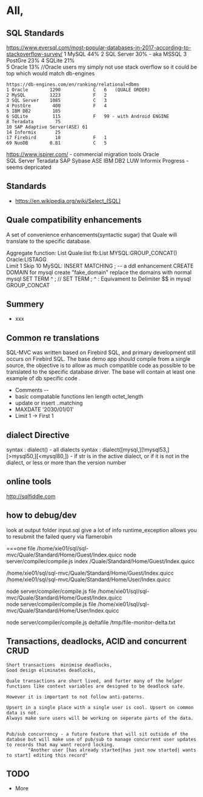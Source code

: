 # All,

## SQL Standards

https://www.eversql.com/most-popular-databases-in-2017-according-to-stackoverflow-survey/
	1 MySQL      44%
	2 SQL Server 30% - aka MSSQL
	3 PostGre	   23%
	4 SQLite     21%	
	5 Oracle     13%  //Oracle users my simply not use stack overflow so it could be top which would match db-engines
	
	https://db-engines.com/en/ranking/relational+dbms
	1 Oracle		1290			C	6	(QUALE ORDER)	
	2 MySQL			1223			F	2
	3 SQL Server	1085			C	3
	4 PostGre		 400			F	4
	5 IBM DB2		 185
	6 SQLite		 115			F   99 - with Android ENGINE
	8 Teradata		  75
	10 SAP Adaptive Server(ASE) 61
	14 Informix		  25
	17 Firebird		  18			F	1
	69 NuoDB		0.81			C	5
	
https://www.ispirer.com/ - commercial migration tools
	Oracle	
	SQL Server
	Teradata
	SAP Sybase ASE
	IBM DB2 LUW
	Informix
	Progress - seems depricated 
	
	
	
	
	
	
	
## Standards
*	https://en.wikipedia.org/wiki/Select_(SQL)
	
	
	
## Quale compatibility enhancements
A set of convenience enhancements(syntactic sugar) that Quale will translate to the specific database.


Aggregate function: List 	Quale:list fb:List	MYSQL:GROUP_CONCAT() Oracle:LISTAGG		
Limit 1 Skip 10				MySQL:
INSERT MATCHING ;  -- a ddl enhancement 
CREATE DOMAIN 				for mysql create "fake_domain" replace the domains with normal mysql
SET TERM ^ ; // SET TERM ; ^  : Equivament to Delimiter $$ in mysql
GROUP_CONCAT
	
	
## Summery
* xxx



## Common re translations
SQL-MVC was written based on Firebird SQL, and primary development still occurs on Firebird SQL.
The base demo app should compile from a single source, the objective is to allow as much compatible code as possible to be translated to the specific database driver.
The base will contain at least one example of db specific code .

* Comments --
* basic compatable functions len length octet_length
* update or insert ..matching
* MAXDATE '2030/01/01'
* Limit 1 -> First 1

## dialect Directive 
syntax  : dialect()   - all dialects
syntax  : dialect([mysql,][!mysql53,][>mysql50,][<mysql80,])   - if str is in the active dialect, or if it is not in the dialect, or less or more than the version number


	
	
## online tools	
http://sqlfiddle.com	

## how to debug/dev
look at output folder
input.sql give a lot of info
runtime_exception allows you to resubmit the failed query via flamerobin




===one file
/home/xie01/sql/sql-mvc/Quale/Standard/Home/Guest/Index.quicc
 node server/compiler/compile.js index /Quale/Standard/Home/Guest/Index.quicc	
	
	
/home/xie01/sql/sql-mvc/Quale/Standard/Home/Guest/Index.quicc
/home/xie01/sql/sql-mvc/Quale/Standard/Home/User/Index.quicc
	
	
node server/compiler/compile.js file /home/xie01/sql/sql-mvc/Quale/Standard/Home/Guest/Index.quicc	
node server/compiler/compile.js file /home/xie01/sql/sql-mvc/Quale/Standard/Home/User/Index.quicc


node server/compiler/compile.js deltafile /tmp/file-monitor-delta.txt


## Transactions, deadlocks, ACID and concurrent CRUD

	Short transactions  minimise deadlocks,
	Good design eliminates deadlocks,
	
	Quale transactions are short lived, and furter many of the helper functions like context variables are designed to be deadlock safe.
	
	However it is important to not follow anti-paterns.
	
	Upsert in a single place with a single user is cool. Upsert on common data is not.
	Always make sure users will be working on seperate parts of the data.
	
	
	Pub/sub concurrency - a future feature that will sit outside of the databse but will make use of pub/sub to manage concurrent user updates to records that may want record locking.
			"Another user [has already started|has just now started| wants to start] editing this record"
	
	
	
	
	
	
	
	

## TODO

* More

